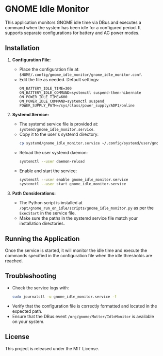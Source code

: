# GNOME Idle Monitor

This application monitors GNOME idle time via DBus and executes a command when the system has been idle for a configured period. It supports separate configurations for battery and AC power modes.

## Installation

1. **Configuration File:**
   - Place the configuration file at: `$HOME/.config/gnome_idle_monitor/gnome_idle_monitor.conf`.
   - Edit the file as needed. Default settings:
     ```
     ON_BATTERY_IDLE_TIME=300
     ON_BATTERY_IDLE_COMMAND=systemctl suspend-then-hibernate
     ON_POWER_IDLE_TIME=600
     ON_POWER_IDLE_COMMAND=systemctl suspend
     POWER_SUPPLY_PATH=/sys/class/power_supply/ADP1/online
     ```

2. **Systemd Service:**
   - The systemd service file is provided at: `systemd/gnome_idle_monitor.service`.
   - Copy it to the user's systemd directory:
     ```bash
     cp systemd/gnome_idle_monitor.service ~/.config/systemd/user/gnome_idle_monitor.service
     ```
   - Reload the user systemd daemon:
     ```bash
     systemctl --user daemon-reload
     ```
   - Enable and start the service:
     ```bash
     systemctl --user enable gnome_idle_monitor.service
     systemctl --user start gnome_idle_monitor.service
     ```

3. **Path Considerations:**
   - The Python script is installed at `/opt/gnome_run_on_idle/scripts/gnome_idle_monitor.py` as per the `ExecStart` in the service file.
   - Make sure the paths in the systemd service file match your installation directories.

## Running the Application

Once the service is started, it will monitor the idle time and execute the commands specified in the configuration file when the idle thresholds are reached.

## Troubleshooting

- Check the service logs with:
  ```bash
  sudo journalctl -u gnome_idle_monitor.service -f
  ```
- Verify that the configuration file is correctly formatted and located in the expected path.
- Ensure that the DBus event `/org/gnome/Mutter/IdleMonitor` is available on your system.

## License

This project is released under the MIT License.
